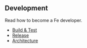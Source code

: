## Development

Read how to become a Fe developer.

* [Build & Test](build.md)
* [Release](release.md)
* [Architecture](architecture.md)

